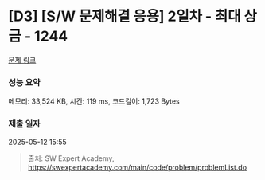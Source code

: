 # [D3] [S/W 문제해결 응용] 2일차 - 최대 상금 - 1244 

[문제 링크](https://swexpertacademy.com/main/code/problem/problemDetail.do?contestProbId=AV15Khn6AN0CFAYD) 

### 성능 요약

메모리: 33,524 KB, 시간: 119 ms, 코드길이: 1,723 Bytes

### 제출 일자

2025-05-12 15:55



> 출처: SW Expert Academy, https://swexpertacademy.com/main/code/problem/problemList.do